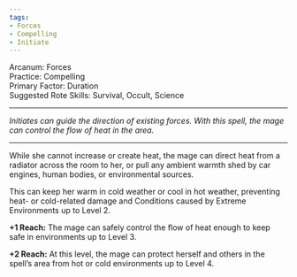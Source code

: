 ```yaml
---
tags:
- Forces
- Compelling
- Initiate
---
```


Arcanum: Forces\
Practice: Compelling\
Primary Factor: Duration\
Suggested Rote Skills: Survival, Occult, Science

---

_Initiates can guide the direction of existing forces. With this spell, the mage can control the flow of heat in the area._

---

While she cannot increase or create heat, the mage can direct heat from a radiator across the room to her, or pull any ambient warmth shed by car engines, human bodies, or environmental sources.

This can keep her warm in cold weather or cool in hot weather, preventing heat- or cold-related damage and Conditions caused by Extreme Environments up to Level 2.

**+1 Reach:** The mage can safely control the flow of heat enough to keep safe in environments up to Level 3.

**+2 Reach:** At this level, the mage can protect herself and others in the spell’s area from hot or cold environments up to Level 4.